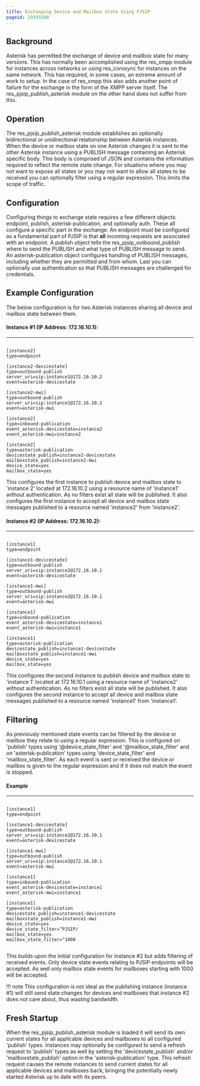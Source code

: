```yaml
---
title: Exchanging Device and Mailbox State Using PJSIP
pageid: 29393398
---
```


Background
----------

Asterisk has permitted the exchange of device and mailbox state for many versions. This has normally been accomplished using the res_xmpp module for instances across networks or using res_corosync for instances on the same network. This has required, in some cases, an extreme amount of work to setup. In the case of res_xmpp this also adds another point of failure for the exchange in the form of the XMPP server itself. The res_pjsip_publish_asterisk module on the other hand does not suffer from this.

Operation
---------

The res_pjsip_publish_asterisk module establishes an optionally bidirectional or unidirectional relationship between Asterisk instances. When the device or mailbox state on one Asterisk changes it is sent to the other Asterisk instance using a PUBLISH message containing an Asterisk specific body. This body is comprised of JSON and contains the information required to reflect the remote state change. For situations where you may not want to expose all states or you may not want to allow all states to be received you can optionally filter using a regular expression. This limits the scope of traffic.

Configuration
-------------

Configuring things to exchange state requires a few different objects: endpoint, publish, asterisk-publication, and optionally auth. These all configure a specific part in the exchange. An endpoint must be configured as a fundamental part of PJSIP is that **all** incoming requests are associated with an endpoint. A publish object tells the res_pjsip_outbound_publish where to send the PUBLISH and what type of PUBLISH message to send. An asterisk-publication object configures handling of PUBLISH messages, including whether they are permitted and from whom. Last you can optionally use authentication so that PUBLISH messages are challenged for credentials.

Example Configuration
---------------------

The below configuration is for two Asterisk instances sharing all device and mailbox state between them.

#### Instance #1 (IP Address: 172.16.10.1):




---

  
  


```

[instance2]
type=endpoint

[instance2-devicestate]
type=outbound-publish
server_uri=sip:instance1@172.16.10.2
event=asterisk-devicestate

[instance2-mwi]
type=outbound-publish
server_uri=sip:instance1@172.16.10.2
event=asterisk-mwi
 
[instance2]
type=inbound-publication
event_asterisk-devicestate=instance2
event_asterisk-mwi=instance2

[instance2]
type=asterisk-publication
devicestate_publish=instance2-devicestate
mailboxstate_publish=instance2-mwi
device_state=yes
mailbox_state=yes

```


This configures the first instance to publish device and mailbox state to 'instance 2' located at 172.16.10.2 using a resource name of 'instance1' without authentication. As no filters exist all state will be published. It also configures the first instance to accept all device and mailbox state messages published to a resource named 'instance2' from 'instance2'.

#### Instance #2 (IP Address: 172.16.10.2):




---

  
  


```

[instance1]
type=endpoint

[instance1-devicestate]
type=outbound-publish
server_uri=sip:instance2@172.16.10.1
event=asterisk-devicestate
 
[instance1-mwi]
type=outbound-publish
server_uri=sip:instance2@172.16.10.1
event=asterisk-mwi
 
[instance1]
type=inbound-publication
event_asterisk-devicestate=instance1
event_asterisk-mwi=instance1

[instance1]
type=asterisk-publication
devicestate_publish=instance1-devicestate
mailboxstate_publish=instance1-mwi
device_state=yes
mailbox_state=yes

```


This configures the second instance to publish device and mailbox state to 'instance 1' located at 172.16.10.1 using a resource name of 'instance2' without authentication. As no filters exist all state will be published. It also configures the second instance to accept all device and mailbox state messages published to a resource named 'instance1' from 'instance1'.

Filtering
---------

As previously mentioned state events can be filtered by the device or mailbox they relate to using a regular expression. This is configured on 'publish' types using '@device_state_filter' and '@mailbox_state_filter' and on 'asterisk-publication' types using 'device_state_filter' and 'mailbox_state_filter'. As each event is sent or received the device or mailbox is given to the regular expression and if it does not match the event is stopped.

#### Example




---

  
  


```

[instance1]
type=endpoint

[instance1-devicestate]
type=outbound-publish
server_uri=sip:instance2@172.16.10.1
event=asterisk-devicestate

[instance1-mwi]
type=outbound-publish
server_uri=sip:instance2@172.16.10.1
event=asterisk-mwi
 
[instance1]
type=inbound-publication
event_asterisk-devicestate=instance1
event_asterisk-mwi=instance1

[instance1]
type=asterisk-publication
devicestate_publish=instance1-devicestate
mailboxstate_publish=instance1-mwi
device_state=yes
device_state_filter=^PJSIP/
mailbox_state=yes
mailbox_state_filter=^1000
 

```


This builds upon the initial configuration for instance #2 but adds filtering of received events. Only device state events relating to PJSIP endpoints will be accepted. As well only mailbox state events for mailboxes starting with 1000 will be accepted.




!!! note 
    This configuration is not ideal as the publishing instance (instance #1) will still send state changes for devices and mailboxes that instance #2 does not care about, thus wasting bandwidth.

      
[//]: # (end-note)



Fresh Startup
-------------

When the res_pjsip_publish_asterisk module is loaded it will send its own current states for all applicable devices and mailboxes to all configured 'publish' types. Instances may optionally be configured to send a refresh request to 'publish' types as well by setting the 'devicestate_publish' and/or 'mailboxstate_publish' option in the 'asterisk-publication' type. This refresh request causes the remote instances to send current states for all applicable devices and mailboxes back, bringing the potentially newly started Asterisk up to date with its peers.

